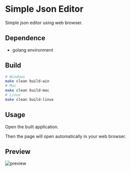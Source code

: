 # Simple Json Editor
Simple json editor using web browser.


## Dependence
- golang environment


## Build
```bash
# Windows
make clean build-win
# Mac
make clean build-mac
# Linux
make clean build-linux
```

## Usage
Open the built application.

Then the page will open automatically in your web browser.

## Preview
![preview](https://user-images.githubusercontent.com/68995145/95152517-3345d400-07c8-11eb-99ba-5af50149cc20.jpg)
